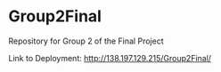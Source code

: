 # Group2Final
Repository for Group 2 of the Final Project

Link to Deployment:
http://138.197.129.215/Group2Final/
